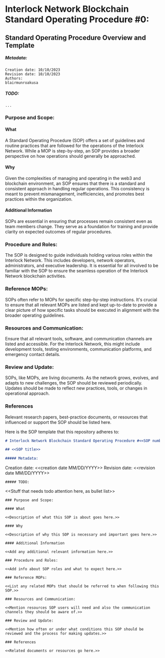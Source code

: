 # Interlock Network Blockchain Standard Operating Procedure #0:

## Standard Operating Procedure Overview and Template

##### Metadata:
```
Creation date: 10/10/2023
Revision date: 10/10/2023
Authors:
blairmunroakusa

```
##### TODO:
```
...
```
### Purpose and Scope:

#### What

A Standard Operating Procedure (SOP) offers a set of guidelines and routine practices that are followed for the operations of the Interlock Network. While a MOP is step-by-step, an SOP provides a broader perspective on how operations should generally be approached.

#### Why

Given the complexities of managing and operating in the web3 and blockchain environment, an SOP ensures that there is a standard and consistent approach in handling regular operations. This consistency is meant to prevent mismanagement, inefficiencies, and promotes best practices within the organization.

#### Additional Information

SOPs are essential in ensuring that processes remain consistent even as team members change. They serve as a foundation for training and provide clarity on expected outcomes of regular procedures.

### Procedure and Roles:

The SOP is designed to guide individuals holding various roles within the Interlock Network. This includes developers, network operators, administrators, and executive leadership. It is essential for all involved to be familiar with the SOP to ensure the seamless operation of the Interlock Network blockchain activities.

### Reference MOPs:

SOPs often refer to MOPs for specific step-by-step instructions. It's crucial to ensure that all relevant MOPs are listed and kept up-to-date to provide a clear picture of how specific tasks should be executed in alignment with the broader operating guidelines.

### Resources and Communication:

Ensure that all relevant tools, software, and communication channels are listed and accessible. For the Interlock Network, this might include development tools, testing environments, communication platforms, and emergency contact details.

### Review and Update:

SOPs, like MOPs, are living documents. As the network grows, evolves, and adapts to new challenges, the SOP should be reviewed periodically. Updates should be made to reflect new practices, tools, or changes in operational approach.

### References

Relevant research papers, best-practice documents, or resources that influenced or support the SOP should be listed here.

Here is the SOP template that this repository adheres to:

```markdown
# Interlock Network Blockchain Standard Operating Procedure #<<SOP number>>:

## <<SOP title>>

##### Metadata:
```
Creation date: <<creation date MM/DD/YYYY>>
Revision date: <<revision date MM/DD/YYYY>>
```
##### TODO:
```
<<Stuff that needs todo attention here, as bullet list>>
```
### Purpose and Scope:

#### What

<<Description of what this SOP is about goes here.>>

#### Why

<<Description of why this SOP is necessary and important goes here.>>

#### Additional Information

<<Add any additional relevant information here.>>

### Procedure and Roles:

<<Add info about SOP roles and what to expect here.>>

### Reference MOPs:

<<List any related MOPs that should be referred to when following this SOP.>>

### Resources and Communication:

<<Mention resources SOP users will need and also the communication channels they should be aware of.>>

### Review and Update:

<<Mention how often or under what conditions this SOP should be reviewed and the process for making updates.>>

### References

<<Related documents or resources go here.>>
```

